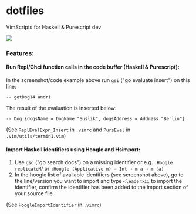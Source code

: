 # dotfiles
VimScripts for Haskell &amp; Purescript dev

![](https://github.com/andreasthoelke/dotfiles/blob/master/.vim/screenshots/ScreenShot1.png)

### Features:

#### Run Repl/Ghci function calls in the code buffer (Haskell & Purescript):

In the screenshot/code example above run `gei` ("go evaluate insert") on this line:

```
-- getDog14 andr1
```
The result of the evaluation is inserted below:
```
-- Dog {dogsName = DogName "Suslik", dogsAddress = Address "Berlin"}
```
(See `ReplEvalExpr_Insert` in `.vimrc` and `PursEval` in `.vim/utils/termin1.vim`)

#### Import Haskell identifiers using Hoogle and Hsimport:
1. Use `gsd` ("go search docs") on a missing identifier or e.g. `:Hoogle replicateM`/ or `:Hoogle (Applicative m) ⇒ Int → m a → m [a]`
2. In the hoogle list of available identifiers (see screenshot above), go to the line/version you want to import and type `<leader>ii` to import the identifier, confirm the identifier has been added to the import section of your source file.
  
(See `HoogleImportIdentifier` in `.vimrc`)
